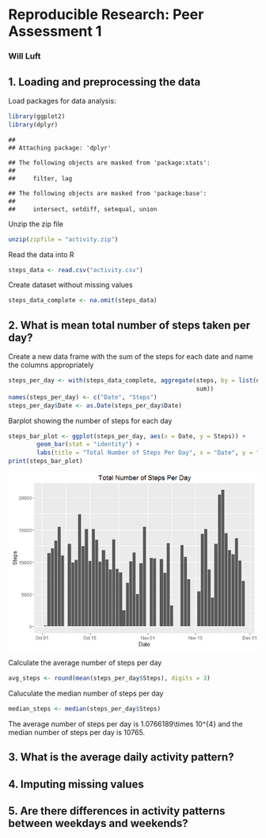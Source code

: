 # Reproducible Research: Peer Assessment 1
### Will Luft

## 1. Loading and preprocessing the data

Load packages for data analysis:

```r
library(ggplot2)
library(dplyr)
```

```
## 
## Attaching package: 'dplyr'
```

```
## The following objects are masked from 'package:stats':
## 
##     filter, lag
```

```
## The following objects are masked from 'package:base':
## 
##     intersect, setdiff, setequal, union
```

Unzip the zip file

```r
unzip(zipfile = "activity.zip")
```

Read the data into R

```r
steps_data <- read.csv("activity.csv")
```

Create dataset without missing values

```r
steps_data_complete <- na.omit(steps_data)
```

## 2. What is mean total number of steps taken per day?
Create a new data frame with the sum of the steps for each date and name the 
columns appropriately

```r
steps_per_day <- with(steps_data_complete, aggregate(steps, by = list(date),
                                                     sum))
names(steps_per_day) <- c("Date", "Steps")
steps_per_day$Date <- as.Date(steps_per_day$Date)
```

Barplot showing the number of steps for each day

```r
steps_bar_plot <- ggplot(steps_per_day, aes(x = Date, y = Steps)) +
        geom_bar(stat = "identity") +
        labs(title = "Total Number of Steps Per Day", x = "Date", y = "Steps")
print(steps_bar_plot)
```

![](PA1_template_files/figure-html/unnamed-chunk-6-1.png)<!-- -->

Calculate the average number of steps per day

```r
avg_steps <- round(mean(steps_per_day$Steps), digits = 3)
```

Caluculate the median number of steps per day

```r
median_steps <- median(steps_per_day$Steps)
```

The average number of steps per day is 1.0766189\times 10^{4} and the median number of
steps per day is 10765.


## 3. What is the average daily activity pattern?



## 4. Imputing missing values



## 5. Are there differences in activity patterns between weekdays and weekends?

